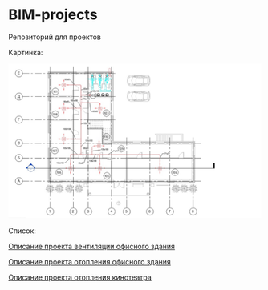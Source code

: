 # BIM-projects
Репозиторий для проектов 

Картинка:

![alt text](Screenshots/Project1/Project1_1.jpg "Если навести на картинку вылезет этот текст")

Список:

[Описание проекта вентиляции офисного здания](https://github.com/Pegoxi/BIM-projects/blob/main/Проект%20вентиляции%20офисного%20здания/ReadmeOfficeV.md)

[Описание проекта отопления офисного здания](https://github.com/Pegoxi/BIM-projects/blob/main/Проект%20отопления%20офисного%20здания/ReadmeOfficeO.md)

[Описание проекта отопления кинотеатра](https://github.com/Pegoxi/BIM-projects/blob/main/Проект%20отопления%20кинотеатра/ReadmeCinemaV.md)
